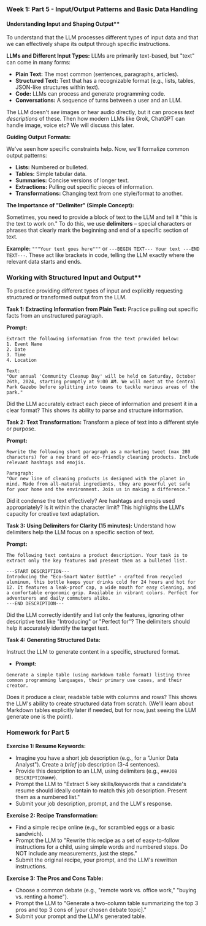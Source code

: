 ### **Week 1: Part 5 - Input/Output Patterns and Basic Data Handling**

#### Understanding Input and Shaping Output**
To understand that the LLM processes different types of input data and that we can effectively shape its output through specific instructions.

**LLMs and Different Input Types:**
LLMs are primarily text-based, but "text" can come in many forms:
  * **Plain Text:** The most common (sentences, paragraphs, articles).
  * **Structured Text:** Text that has a recognizable format (e.g., lists, tables, JSON-like structures within text).
  * **Code:** LLMs can process and generate programming code.
  * **Conversations:** A sequence of turns between a user and an LLM.

The LLM doesn't *see* images or hear audio directly, but it can process *text descriptions* of these. Then how modern LLMs like Grok, ChatGPT can handle image, voice etc? We will discuss this later. 

**Guiding Output Formats:**

We've seen how specific constraints help. Now, we'll formalize common output patterns:
- **Lists:** Numbered or bulleted.
- **Tables:** Simple tabular data.
- **Summaries:** Concise versions of longer text.
- **Extractions:** Pulling out specific pieces of information.
- **Transformations:** Changing text from one style/format to another.

**The Importance of "Delimiter" (Simple Concept):**

Sometimes, you need to provide a block of text to the LLM and tell it "this is the text to work on." To do this, we use **delimiters** – special characters or phrases that clearly mark the beginning and end of a specific section of text.

**Example:** `"""Your text goes here"""` or `---BEGIN TEXT--- Your text ---END TEXT---`. These act like brackets in code, telling the LLM exactly where the relevant data starts and ends.

### Working with Structured Input and Output**
To practice providing different types of input and explicitly requesting structured or transformed output from the LLM.

**Task 1: Extracting Information from Plain Text:**
Practice pulling out specific facts from an unstructured paragraph.

**Prompt:**
```
Extract the following information from the text provided below:
1. Event Name
2. Date
3. Time
4. Location

Text:
"Our annual 'Community Cleanup Day' will be held on Saturday, October 26th, 2024, starting promptly at 9:00 AM. We will meet at the Central Park Gazebo before splitting into teams to tackle various areas of the park."
```
Did the LLM accurately extract each piece of information and present it in a clear format? This shows its ability to parse and structure information.

**Task 2: Text Transformation:**
Transform a piece of text into a different style or purpose.

**Prompt:**
```
Rewrite the following short paragraph as a marketing tweet (max 280 characters) for a new brand of eco-friendly cleaning products. Include relevant hashtags and emojis.

Paragraph:
"Our new line of cleaning products is designed with the planet in mind. Made from all-natural ingredients, they are powerful yet safe for your home and the environment. Join us in making a difference."
```
Did it condense the text effectively? Are hashtags and emojis used appropriately? Is it within the character limit? This highlights the LLM's capacity for creative text adaptation.

**Task 3: Using Delimiters for Clarity (15 minutes):**
Understand how delimiters help the LLM focus on a specific section of text.

**Prompt:**
```
The following text contains a product description. Your task is to extract only the key features and present them as a bulleted list.

---START DESCRIPTION---
Introducing the "Eco-Smart Water Bottle" - crafted from recycled aluminum, this bottle keeps your drinks cold for 24 hours and hot for 12. It features a leak-proof cap, a wide mouth for easy cleaning, and a comfortable ergonomic grip. Available in vibrant colors. Perfect for adventurers and daily commuters alike.
---END DESCRIPTION---
```
Did the LLM correctly identify and list only the features, ignoring other descriptive text like "Introducing" or "Perfect for"? The delimiters should help it accurately identify the target text.

**Task 4: Generating Structured Data:**

Instruct the LLM to generate content in a specific, structured format.
* **Prompt:**
```
Generate a simple table (using markdown table format) listing three common programming languages, their primary use cases, and their creator.
```
Does it produce a clear, readable table with columns and rows? This shows the LLM's ability to create structured data from scratch. (We'll learn about Markdown tables explicitly later if needed, but for now, just seeing the LLM generate one is the point).

### **Homework for Part 5**

**Exercise 1: Resume Keywords:**
- Imagine you have a short job description (e.g., for a "Junior Data Analyst"). Create a *brief* job description (3-4 sentences).
- Provide this description to an LLM, using delimiters (e.g., `###JOB DESCRIPTION###`).
- Prompt the LLM to "Extract 5 key skills/keywords that a candidate's resume should ideally contain to match this job description. Present them as a numbered list."
- Submit your job description, prompt, and the LLM's response.

**Exercise 2: Recipe Transformation:**
- Find a simple recipe online (e.g., for scrambled eggs or a basic sandwich).
- Prompt the LLM to "Rewrite this recipe as a set of easy-to-follow instructions for a child, using simple words and numbered steps. Do NOT include any measurements, just the steps."
- Submit the original recipe, your prompt, and the LLM's rewritten instructions.

**Exercise 3: The Pros and Cons Table:**
- Choose a common debate (e.g., "remote work vs. office work," "buying vs. renting a home").
- Prompt the LLM to "Generate a two-column table summarizing the top 3 pros and top 3 cons of [your chosen debate topic]."
- Submit your prompt and the LLM's generated table.
